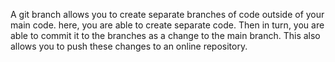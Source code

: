 A git branch allows you to create separate branches of code outside of your main code. here, you are able to create separate code. Then in turn, you are able to commit it to the branches as a change to the main branch. This also allows you to push these changes to an online repository.